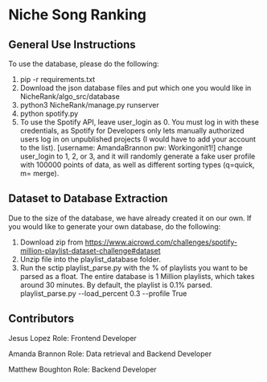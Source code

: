 # Niche Song Ranking

## General Use Instructions

To use the database, please do the following:
1. pip -r requirements.txt
2. Download the json database files and put which one you would like in NicheRank/algo_src/database
3. python3 NicheRank/manage.py runserver
4. python spotify.py
5. To use the Spotify API, leave user_login as 0. You must log in with these credentials, as Spotify for Developers only lets manually authorized users log in on unpublished projects (I would have to add your account to the list). [username: AmandaBrannon pw: Workingonit1!] change user_login to 1, 2, or 3, and it will randomly generate a fake user profile with 100000 points of data, as well as different sorting types (q=quick, m= merge).
## Dataset to Database Extraction

Due to the size of the database, we have already created it on our own. If you would like to generate your own database, do the following: 

1. Download zip from https://www.aicrowd.com/challenges/spotify-million-playlist-dataset-challenge#dataset 
2. Unzip file into the playlist_database folder.
3. Run the sctip playlist_parse.py with the % of playlists you want to be parsed as a float. The entire database is 1 Million playlists, which takes around 30 minutes. By default, the playlist is 0.1% parsed. 
    playlist_parse.py --load_percent 0.3 --profile True

## Contributors
Jesus Lopez 
Role: Frontend Developer

Amanda Brannon
Role: Data retrieval and Backend Developer

Matthew Boughton
Role: Backend Developer

